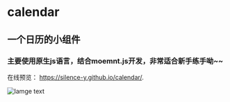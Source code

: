 # calendar
## 一个日历的小组件
### 主要使用原生js语言，结合moemnt.js开发，非常适合新手练手呦~~
在线预览： https://silence-y.github.io/calendar/.

![Iamge text](https://github.com/Silence-Y/img-storage/blob/master/calendar.png)
